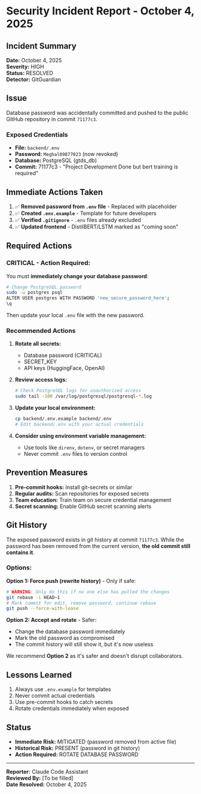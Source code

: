 # Security Incident Report - October 4, 2025

## Incident Summary

**Date:** October 4, 2025  
**Severity:** HIGH  
**Status:** RESOLVED  
**Detector:** GitGuardian

## Issue

Database password was accidentally committed and pushed to the public GitHub repository in commit `71177c3`.

### Exposed Credentials

- **File:** `backend/.env`
- **Password:** `Meghal09877023` (now revoked)
- **Database:** PostgreSQL (gtds_db)
- **Commit:** 71177c3 - "Project Development Done but bert training is required"

## Immediate Actions Taken

1. ✅ **Removed password from `.env` file** - Replaced with placeholder
2. ✅ **Created `.env.example`** - Template for future developers
3. ✅ **Verified `.gitignore`** - `.env` files already excluded
4. ✅ **Updated frontend** - DistilBERT/LSTM marked as "coming soon"

## Required Actions

### **CRITICAL - Action Required:**

You must **immediately change your database password**:

```bash
# Change PostgreSQL password
sudo -u postgres psql
ALTER USER postgres WITH PASSWORD 'new_secure_password_here';
\q
```

Then update your local `.env` file with the new password.

### Recommended Actions

1. **Rotate all secrets:**
   - Database password (CRITICAL)
   - SECRET_KEY
   - API keys (HuggingFace, OpenAI)
   
2. **Review access logs:**
   ```bash
   # Check PostgreSQL logs for unauthorized access
   sudo tail -100 /var/log/postgresql/postgresql-*.log
   ```

3. **Update your local environment:**
   ```bash
   cp backend/.env.example backend/.env
   # Edit backend/.env with your actual credentials
   ```

4. **Consider using environment variable management:**
   - Use tools like `direnv`, `dotenv`, or secret managers
   - Never commit `.env` files to version control

## Prevention Measures

1. **Pre-commit hooks:** Install git-secrets or similar
2. **Regular audits:** Scan repositories for exposed secrets
3. **Team education:** Train team on secure credential management
4. **Secret scanning:** Enable GitHub secret scanning alerts

## Git History

The exposed password exists in git history at commit `71177c3`. While the password has been removed from the current version, **the old commit still contains it**.

### Options:

**Option 1: Force push (rewrite history)** - Only if safe:
```bash
# WARNING: Only do this if no one else has pulled the changes
git rebase -i HEAD~1
# Mark commit for edit, remove password, continue rebase
git push --force-with-lease
```

**Option 2: Accept and rotate** - Safer:
- Change the database password immediately
- Mark the old password as compromised
- The commit history will still show it, but it's now useless

We recommend **Option 2** as it's safer and doesn't disrupt collaborators.

## Lessons Learned

1. Always use `.env.example` for templates
2. Never commit actual credentials
3. Use pre-commit hooks to catch secrets
4. Rotate credentials immediately when exposed

## Status

- **Immediate Risk:** MITIGATED (password removed from active file)
- **Historical Risk:** PRESENT (password in git history)
- **Action Required:** ROTATE DATABASE PASSWORD

---

**Reporter:** Claude Code Assistant  
**Reviewed By:** [To be filled]  
**Date Resolved:** October 4, 2025
